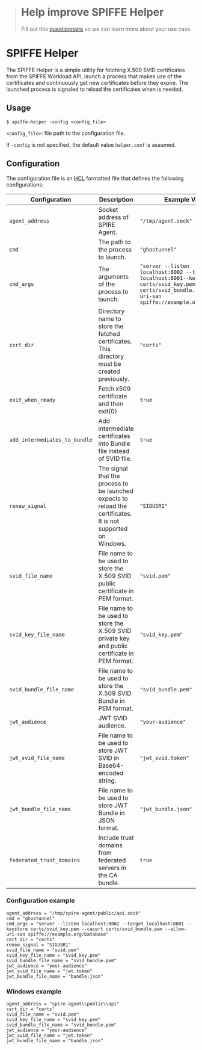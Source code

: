 > # Help improve SPIFFE Helper
>
> Fill out this [questionnaire](https://docs.google.com/forms/d/1MwHyAiLXnGuUpymwBCfBJei25lur2jaD-056L5Hp1Js) so we can learn more about your use case.

# SPIFFE Helper

The SPIFFE Helper is a simple utility for fetching X.509 SVID certificates from the SPIFFE Workload API, launch a process that makes use of the certificates and continuously get new certificates before they expire. The launched process is signaled to reload the certificates when is needed.

## Usage
`$ spiffe-helper -config <config_file>`

`<config_file>`: file path to the configuration file.

If `-config` is not specified, the default value `helper.conf` is assumed. 

## Configuration
The configuration file is an [HCL](https://github.com/hashicorp/hcl) formatted file that defines the following configurations:

 | Configuration                 | Description                                                                                                    | Example Value                                                                                                                                                        |
 |-------------------------------|----------------------------------------------------------------------------------------------------------------|----------------------------------------------------------------------------------------------------------------------------------------------------------------------|
 | `agent_address`               | Socket address of SPIRE Agent.                                                                                 | `"/tmp/agent.sock"`                                                                                                                                                  |
 | `cmd`                         | The path to the process to launch.                                                                             | `"ghostunnel"`                                                                                                                                                       |
 | `cmd_args`                    | The arguments of the process to launch.                                                                        | `"server --listen localhost:8002 --target localhost:8001--keystore certs/svid_key.pem --cacert certs/svid_bundle.pem --allow-uri-san spiffe://example.org/Database"` |
 | `cert_dir`                    | Directory name to store the fetched certificates. This directory must be created previously.                   | `"certs"`                                                                                                                                                            |
 | `exit_when_ready`             | Fetch x509 certificate and then exit(0)                                                                        | `true`               |
 | `add_intermediates_to_bundle` | Add intermediate certificates into Bundle file instead of SVID file.                                           | `true`                                                                                                                                                               |
 | `renew_signal`                | The signal that the process to be launched expects to reload the certificates. It is not supported on Windows. | `"SIGUSR1"`                                                                                                                                                          |
 | `svid_file_name`              | File name to be used to store the X.509 SVID public certificate in PEM format.                                 | `"svid.pem"`                                                                                                                                                         |
 | `svid_key_file_name`          | File name to be used to store the X.509 SVID private key and public certificate in PEM format.                 | `"svid_key.pem"`                                                                                                                                                     |
 | `svid_bundle_file_name`       | File name to be used to store the X.509 SVID Bundle in PEM format.                                             | `"svid_bundle.pem"`                                                                                                                                                  |
 | `jwt_audience`                | JWT SVID audience.                                                                                             | `"your-audience"`                                                                                                                                                    |
 | `jwt_svid_file_name`          | File name to be used to store JWT SVID in Base64-encoded string.                                               | `"jwt_svid.token"`                                                                                                                                                   |
 | `jwt_bundle_file_name`        | File name to be used to store JWT Bundle in JSON format.                                                       | `"jwt_bundle.json"`                                                                                                                                                  |
 | `federated_trust_domains`        | Include trust domains from federated servers in the CA bundle.                                                      | `true`                                                                                                                                                  |
 

### Configuration example
```
agent_address = "/tmp/spire-agent/public/api.sock"
cmd = "ghostunnel"
cmd_args = "server --listen localhost:8002 --target localhost:8001 --keystore certs/svid_key.pem --cacert certs/svid_bundle.pem --allow-uri-san spiffe://example.org/Database"
cert_dir = "certs"
renew_signal = "SIGUSR1"
svid_file_name = "svid.pem"
svid_key_file_name = "svid_key.pem"
svid_bundle_file_name = "svid_bundle.pem"
jwt_audience = "your-audience"
jwt_svid_file_name = "jwt.token"
jwt_bundle_file_name = "bundle.json"
```

### Windows example
```
agent_address = "spire-agent\\public\\api"
cert_dir = "certs"
svid_file_name = "svid.pem"
svid_key_file_name = "svid_key.pem"
svid_bundle_file_name = "svid_bundle.pem"
jwt_audience = "your-audience"
jwt_svid_file_name = "jwt.token"
jwt_bundle_file_name = "bundle.json"
```
